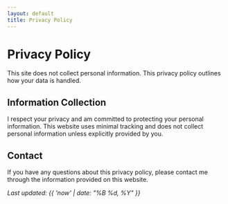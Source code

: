 ```yaml
---
layout: default
title: Privacy Policy
---
```


# Privacy Policy

This site does not collect personal information. This privacy policy outlines how your data is handled.

## Information Collection

I respect your privacy and am committed to protecting your personal information. This website uses minimal tracking and does not collect personal information unless explicitly provided by you.

## Contact

If you have any questions about this privacy policy, please contact me through the information provided on this website.

*Last updated: {{ 'now' | date: "%B %d, %Y" }}*